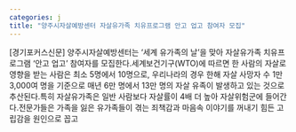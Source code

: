 ```yaml
---
categories: j
title: "양주시자살예방센터 자살유가족 치유프로그램 안고 업고 참여자 모집"
---
```

[경기포커스신문] 양주시자살예방센터는 ‘세계 유가족의 날’을 맞아 자살유가족 치유프로그램 ‘안고 업고’ 참여자를 모집한다.세계보건기구(WTO)에 따르면 한 사람의 자살로 영향을 받는 사람은 최소 5명에서 10명으로, 우리나라의 경우 한해 자살 사망자 수 1만 3,000여 명을 기준으로 매년 6만 명에서 13만 명의 자살 유족이 발생하고 있는 것으로 추산된다.특히 자살유가족은 일반 사람보다 자살률이 4배 더 높아 자살위험군에 들어간다.전문가들은 가족을 잃은 유가족들이 겪는 죄책감과 마음속 이야기를 꺼내기 힘든 고립감을 원인으로 꼽고